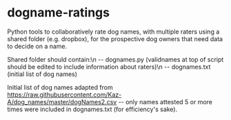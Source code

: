 # dogname-ratings

Python tools to collaboratively rate dog names, with multiple raters using a shared folder (e.g. dropbox), for the prospective dog owners that need data to decide on a name.

Shared folder should contain:\n
-- dognames.py (validnames at top of script should be edited to include information about raters)\n
-- dognames.txt (initial list of dog names)

Initial list of dog names adapted from https://raw.githubusercontent.com/Kaz-A/dog_names/master/dogNames2.csv -- only names attested 5 or more times were included in dognames.txt (for efficiency's sake).
